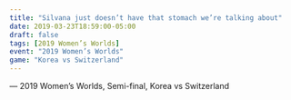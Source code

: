 ```yaml
---
title: "Silvana just doesn’t have that stomach we’re talking about"
date: 2019-03-23T18:59:00-05:00
draft: false
tags: [2019 Women’s Worlds]
event: "2019 Women’s Worlds"
game: "Korea vs Switzerland"
---
```

— 2019 Women’s Worlds, Semi-final, Korea vs Switzerland
<!--more--> 